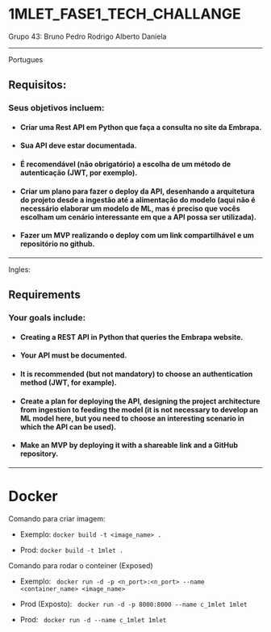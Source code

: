 # 1MLET_FASE1_TECH_CHALLANGE

Grupo 43:
Bruno
Pedro
Rodrigo
Alberto
Daniela

<hr>
Portugues

## Requisitos:

### Seus objetivos incluem:
* #### Criar uma Rest API em Python que faça a consulta no site da Embrapa.
* #### Sua API deve estar documentada.
* #### É recomendável (não obrigatório) a escolha de um método de autenticação (JWT, por exemplo).
* #### Criar um plano para fazer o deploy da API, desenhando a arquitetura do projeto desde a ingestão até a alimentação do modelo (aqui não é necessário elaborar um modelo de ML, mas é preciso que vocês escolham um cenário interessante em que a API possa ser utilizada).
* #### Fazer um MVP realizando o deploy com um link compartilhável e um repositório no github.

<hr>

Ingles:

## Requirements

### Your goals include:
* #### Creating a REST API in Python that queries the Embrapa website.
* #### Your API must be documented.
* #### It is recommended (but not mandatory) to choose an authentication method (JWT, for example).
* #### Create a plan for deploying the API, designing the project architecture from ingestion to feeding the model (it is not necessary to develop an ML model here, but you need to choose an interesting scenario in which the API can be used).
* #### Make an MVP by deploying it with a shareable link and a GitHub repository.


<hr>

# Docker

Comando para criar imagem: 
- Exemplo: `docker build -t <image_name> .`


- Prod: `docker build -t 1mlet .`


Comando para rodar o conteiner (Exposed)
- Exemplo: ` docker run -d -p <n_port>:<n_port> --name <container_name> <image_name>`


- Prod (Exposto): ` docker run -d -p 8000:8000 --name c_1mlet 1mlet`
- Prod: ` docker run -d --name c_1mlet 1mlet`